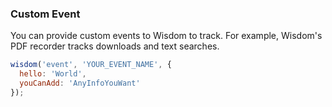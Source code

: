### Custom Event

You can provide custom events to Wisdom to track. For example, Wisdom's PDF recorder tracks downloads and text searches.


<div class='spacer64'></div>


```js
wisdom('event', 'YOUR_EVENT_NAME', {
  hello: 'World',
  youCanAdd: 'AnyInfoYouWant'
});
```
